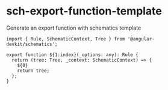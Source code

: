# sch-export-function-template

Generate an export function with schematics template

```
import { Rule, SchematicContext, Tree } from '@angular-devkit/schematics';

export function ${1:index}(_options: any): Rule {
  return (tree: Tree, _context: SchematicContext) => {
    ${0}
    return tree;
  };
}
```
